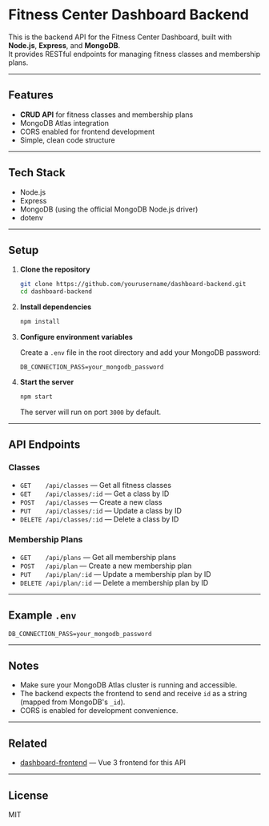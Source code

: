 # Fitness Center Dashboard Backend

This is the backend API for the Fitness Center Dashboard, built with **Node.js**, **Express**, and **MongoDB**.  
It provides RESTful endpoints for managing fitness classes and membership plans.

---

## Features

- **CRUD API** for fitness classes and membership plans
- MongoDB Atlas integration
- CORS enabled for frontend development
- Simple, clean code structure

---

## Tech Stack

- Node.js
- Express
- MongoDB (using the official MongoDB Node.js driver)
- dotenv

---

## Setup

1. **Clone the repository**
   ```bash
   git clone https://github.com/yourusername/dashboard-backend.git
   cd dashboard-backend
   ```

2. **Install dependencies**
   ```bash
   npm install
   ```

3. **Configure environment variables**

   Create a `.env` file in the root directory and add your MongoDB password:
   ```
   DB_CONNECTION_PASS=your_mongodb_password
   ```

4. **Start the server**
   ```bash
   npm start
   ```

   The server will run on port `3000` by default.

---

## API Endpoints

### Classes

- `GET    /api/classes`           — Get all fitness classes
- `GET    /api/classes/:id`       — Get a class by ID
- `POST   /api/classes`           — Create a new class
- `PUT    /api/classes/:id`       — Update a class by ID
- `DELETE /api/classes/:id`       — Delete a class by ID

### Membership Plans

- `GET    /api/plans`             — Get all membership plans
- `POST   /api/plan`              — Create a new membership plan
- `PUT    /api/plan/:id`          — Update a membership plan by ID
- `DELETE /api/plan/:id`          — Delete a membership plan by ID

---

## Example `.env`

```
DB_CONNECTION_PASS=your_mongodb_password
```

---

## Notes

- Make sure your MongoDB Atlas cluster is running and accessible.
- The backend expects the frontend to send and receive `id` as a string (mapped from MongoDB's `_id`).
- CORS is enabled for development convenience.

---

## Related

- [dashboard-frontend](https://github.com/VladShev74/dashboard-frontend) — Vue 3 frontend for this API

---

## License

MIT
